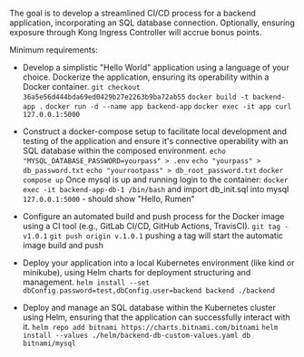 The goal is to develop a streamlined CI/CD process for a backend application, incorporating an SQL database connection.
Optionally, ensuring exposure through Kong Ingress Controller will accrue bonus points.

Minimum requirements:
- Develop a simplistic "Hello World" application using a language of your choice. Dockerize the application, ensuring its operability within a Docker container.
`git checkout 36a5e56d444bda69ed0429b27e2263b9ba72ab55`
`docker build -t backend-app .`
`docker run -d --name app backend-app`
`docker exec -it app curl 127.0.0.1:5000`

- Construct a docker-compose setup to facilitate local development and testing of the application and ensure it's connective operability with an SQL database within the composed environment.
`echo "MYSQL_DATABASE_PASSWORD=yourpass" > .env`
`echo "yourpass" > db_password.txt`
`echo "yourrootpass" > db_root_password.txt`
`docker compose up`
Once mysql is up and running login to the container:
`docker exec -it backend-app-db-1 /bin/bash`
and import db_init.sql into mysql
`127.0.0.1:5000` - should show "Hello, Rumen"

- Configure an automated build and push process for the Docker image using a CI tool (e.g., GitLab CI/CD, GitHub Actions, TravisCI).
`git tag -v1.0.1`
`git push origin v.1.0.1` pushing a tag will start the automatic image build and push

- Deploy your application into a local Kubernetes environment (like kind or minikube), using Helm charts for deployment structuring and management.
`helm install --set dbConfig.password=test,dbConfig.user=backend backend ./backend`

- Deploy and manage an SQL database within the Kubernetes cluster using Helm, ensuring that the application can successfully interact with it.
`helm repo add bitnami https://charts.bitnami.com/bitnami`
`helm install --values ./helm/backend-db-custom-values.yaml db bitnami/mysql`